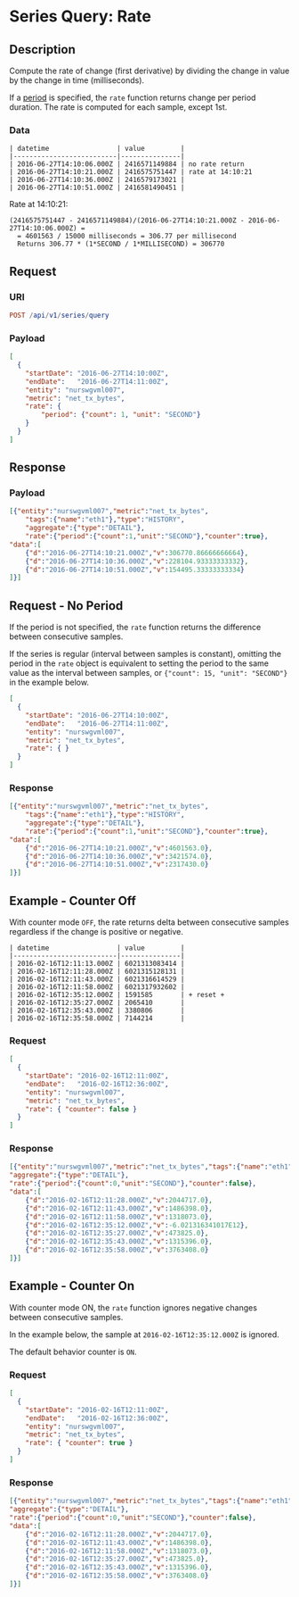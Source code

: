 # Series Query: Rate

## Description

Compute the rate of change (first derivative) by dividing the change in value by the change in time (milliseconds).

If a [period](../../../../api/data/series/period.md) is specified, the `rate` function returns change per period duration. The rate is computed for each sample, except 1st.

### Data

```ls
| datetime                 | value         |
|--------------------------|---------------|
| 2016-06-27T14:10:06.000Z | 2416571149884 | no rate return
| 2016-06-27T14:10:21.000Z | 2416575751447 | rate at 14:10:21
| 2016-06-27T14:10:36.000Z | 2416579173021 |
| 2016-06-27T14:10:51.000Z | 2416581490451 |
```

Rate at 14:10:21:

```ls
(2416575751447 - 2416571149884)/(2016-06-27T14:10:21.000Z - 2016-06-27T14:10:06.000Z) =
  = 4601563 / 15000 milliseconds = 306.77 per millisecond
  Returns 306.77 * (1*SECOND / 1*MILLISECOND) = 306770
```

## Request

### URI

```elm
POST /api/v1/series/query
```

### Payload

```json
[
  {
    "startDate": "2016-06-27T14:10:00Z",
    "endDate":   "2016-06-27T14:11:00Z",
    "entity": "nurswgvml007",
    "metric": "net_tx_bytes",
    "rate": {
        "period": {"count": 1, "unit": "SECOND"}
    }
  }
]
```

## Response

### Payload

```json
[{"entity":"nurswgvml007","metric":"net_tx_bytes",
    "tags":{"name":"eth1"},"type":"HISTORY",
    "aggregate":{"type":"DETAIL"},
    "rate":{"period":{"count":1,"unit":"SECOND"},"counter":true},
"data":[
    {"d":"2016-06-27T14:10:21.000Z","v":306770.86666666664},
    {"d":"2016-06-27T14:10:36.000Z","v":228104.93333333332},
    {"d":"2016-06-27T14:10:51.000Z","v":154495.33333333334}
]}]
```

## Request - No Period

If the period is not specified, the `rate` function returns the difference between consecutive samples.

If the series is regular (interval between samples is constant), omitting the period in the `rate` object is equivalent to setting the period to the same value as the interval between samples, or  `{"count": 15, "unit": "SECOND"}` in the example below.

```json
[
  {
    "startDate": "2016-06-27T14:10:00Z",
    "endDate":   "2016-06-27T14:11:00Z",
    "entity": "nurswgvml007",
    "metric": "net_tx_bytes",
    "rate": { }
  }
]
```

### Response

```json
[{"entity":"nurswgvml007","metric":"net_tx_bytes",
    "tags":{"name":"eth1"},"type":"HISTORY",
    "aggregate":{"type":"DETAIL"},
    "rate":{"period":{"count":1,"unit":"SECOND"},"counter":true},
"data":[
    {"d":"2016-06-27T14:10:21.000Z","v":4601563.0},
    {"d":"2016-06-27T14:10:36.000Z","v":3421574.0},
    {"d":"2016-06-27T14:10:51.000Z","v":2317430.0}
]}]
```

## Example - Counter Off

With counter mode `OFF`, the rate returns delta between consecutive samples regardless if the change is positive or negative.

```ls
| datetime                 | value         |
|--------------------------|---------------|
| 2016-02-16T12:11:13.000Z | 6021313083414 |
| 2016-02-16T12:11:28.000Z | 6021315128131 |
| 2016-02-16T12:11:43.000Z | 6021316614529 |
| 2016-02-16T12:11:58.000Z | 6021317932602 |
| 2016-02-16T12:35:12.000Z | 1591585       | + reset +
| 2016-02-16T12:35:27.000Z | 2065410       |
| 2016-02-16T12:35:43.000Z | 3380806       |
| 2016-02-16T12:35:58.000Z | 7144214       |
```

### Request

```json
[
  {
    "startDate": "2016-02-16T12:11:00Z",
    "endDate":   "2016-02-16T12:36:00Z",
    "entity": "nurswgvml007",
    "metric": "net_tx_bytes",
    "rate": { "counter": false }
  }
]
```

### Response

```json
[{"entity":"nurswgvml007","metric":"net_tx_bytes","tags":{"name":"eth1"},"type":"HISTORY",
"aggregate":{"type":"DETAIL"},
"rate":{"period":{"count":0,"unit":"SECOND"},"counter":false},
"data":[
    {"d":"2016-02-16T12:11:28.000Z","v":2044717.0},
    {"d":"2016-02-16T12:11:43.000Z","v":1486398.0},
    {"d":"2016-02-16T12:11:58.000Z","v":1318073.0},
    {"d":"2016-02-16T12:35:12.000Z","v":-6.021316341017E12},
    {"d":"2016-02-16T12:35:27.000Z","v":473825.0},
    {"d":"2016-02-16T12:35:43.000Z","v":1315396.0},
    {"d":"2016-02-16T12:35:58.000Z","v":3763408.0}
]}]
```

## Example - Counter On

With counter mode ON, the `rate` function ignores negative changes between consecutive samples.

In the example below, the sample at `2016-02-16T12:35:12.000Z` is ignored.

The default behavior counter is `ON`.

### Request

```json
[
  {
    "startDate": "2016-02-16T12:11:00Z",
    "endDate":   "2016-02-16T12:36:00Z",
    "entity": "nurswgvml007",
    "metric": "net_tx_bytes",
    "rate": { "counter": true }
  }
]
```

### Response

```json
[{"entity":"nurswgvml007","metric":"net_tx_bytes","tags":{"name":"eth1"},"type":"HISTORY",
"aggregate":{"type":"DETAIL"},
"rate":{"period":{"count":0,"unit":"SECOND"},"counter":false},
"data":[
    {"d":"2016-02-16T12:11:28.000Z","v":2044717.0},
    {"d":"2016-02-16T12:11:43.000Z","v":1486398.0},
    {"d":"2016-02-16T12:11:58.000Z","v":1318073.0},
    {"d":"2016-02-16T12:35:27.000Z","v":473825.0},
    {"d":"2016-02-16T12:35:43.000Z","v":1315396.0},
    {"d":"2016-02-16T12:35:58.000Z","v":3763408.0}
]}]
```
